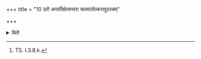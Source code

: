 +++
title = "10 उरो अन्तरिक्षेत्यन्तरा चात्वालोत्करावुदञ्चम्"

+++

<details><summary>थिते</summary>

10. With uro antarikṣa...[^1] (the Adhvaryu, Śamītr̥ etc.) lead the animal to the north, in between the Cātvāla and the Utkara  


[^1]: TS. I.3.8.k.
</details>

